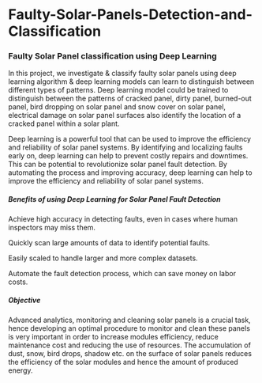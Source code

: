 # Faulty-Solar-Panels-Detection-and-Classification

### Faulty Solar Panel classification using Deep Learning
In this project, we investigate & classify faulty solar panels using deep learning algorithm & deep learning models can learn to distinguish between different types of patterns. Deep learning model could be trained to distinguish between the patterns of cracked panel, dirty panel, burned-out panel, bird dropping on solar panel and snow cover on solar panel, electrical damage on solar panel surfaces also identify the location of a cracked panel within a solar plant.

Deep learning is a powerful tool that can be used to improve the efficiency and reliability of solar panel systems. By identifying and localizing faults early on, deep learning can help to prevent costly repairs and downtimes. This can be potential to revolutionize solar panel fault detection. By automating the process and improving accuracy, deep learning can help to improve the efficiency and reliability of solar panel systems.
##### Benefits of using Deep Learning for Solar Panel Fault Detection

Achieve high accuracy in detecting faults, even in cases where human inspectors may miss them. 

Quickly scan large amounts of data to identify potential faults. 

Easily scaled to handle larger and more complex datasets. 

Automate the fault detection process, which can save money on labor costs. 

##### Objective
Advanced analytics, monitoring and cleaning solar panels is a crucial task, hence developing an optimal procedure to monitor and clean these panels is very important in order to increase modules efficiency, reduce maintenance cost and reducing the use of resources. The accumulation of dust, snow, bird drops, shadow etc. on the surface of solar panels reduces the efficiency of the solar modules and hence the amount of produced energy.

